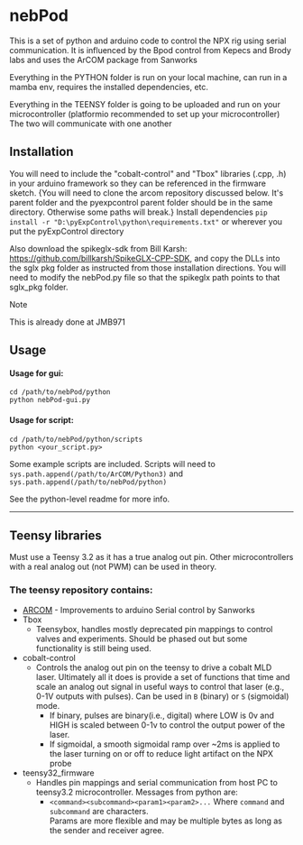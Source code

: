 # nebPod
This is a set of python and arduino code to control the NPX rig using serial communication. 
It is influenced by the Bpod control from Kepecs and Brody labs and uses the ArCOM package from Sanworks

Everything in the PYTHON folder is run on your local machine, can run in a mamba env, requires the installed dependencies, etc.

Everything in the TEENSY folder is going to be uploaded and run on your microcontroller (platformio recommended to set up your microcontroller)
The two will communicate with one another 

Installation
---
You will need to include the "cobalt-control" and "Tbox" libraries (.cpp, .h) in your arduino framework so they can be referenced in the firmware sketch.
{You will need to clone the arcom repository discussed below. It's parent folder and the pyexpcontrol parent folder should be in the same directory. Otherwise some paths will break.}
Install dependencies
`pip install -r "D:\pyExpControl\python\requirements.txt"`
or wherever you put the pyExpControl directory

Also download the spikeglx-sdk from Bill Karsh: https://github.com/billkarsh/SpikeGLX-CPP-SDK, and copy the DLLs into the sglx pkg folder as instructed from those installation directions.
You will need to modify the nebPod.py file so that the spikeglx path points to that sglx_pkg folder. 
>[!NOTE]
>This is already done at JMB971

Usage
---
#### Usage for gui:
```
cd /path/to/nebPod/python
python nebPod-gui.py 
```

#### Usage for script:
```
cd /path/to/nebPod/python/scripts
python <your_script.py> 
```
Some example scripts are included.
Scripts will need to `sys.path.append(/path/to/ArCOM/Python3)` and `sys.path.append(/path/to/nebPod/python)` 

See the python-level readme for more info.



---
Teensy libraries
---

Must use a Teensy 3.2 as it has a true analog out pin.
Other microcontrollers with a real analog out (not PWM) can be used in theory.

### The teensy repository contains:
 - [ARCOM](https://github.com/sanworks/ArCOM) - Improvements to arduino Serial control by Sanworks 
 - Tbox
    - Teensybox, handles mostly deprecated pin mappings to control valves and experiments. Should be phased out but some functionality is still being used.
 - cobalt-control 
    - Controls the analog out pin on the teensy to drive a cobalt MLD laser. Ultimately all it does is provide a set of functions that time and scale an analog out signal in useful ways to control that laser (e.g., 0-1V outputs with pulses). Can be used in `B` (binary) or `S` (sigmoidal) mode. 
        - If binary, pulses are binary(i.e., digital) where LOW is 0v and HIGH is scaled between 0-1v to control the output power of the laser.
        - If sigmoidal, a smooth sigmoidal ramp over ~2ms is applied to the laser turning on or off to reduce light artifact on the NPX probe
 - teensy32_firmware
    - Handles pin mappings and serial communication from host PC to teensy3.2 microcontroller. Messages from python are:
        - `<command><subcommand><param1><param2>...`
        Where `command` and `subcommand` are characters.\
        Params are more flexible and may be multiple bytes as long as the sender and receiver agree.
